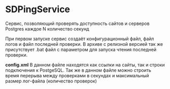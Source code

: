 # SDPingService
Сервис, позволяющий проверять доступность сайтов и серверов Postgres каждое N количество секунд

При первом запуске сервис создаёт конфигурационный файл, файл логов и файл последней проверки.
В архиве с релизной версией так же присутствует .bat файл с параметром для запуска чтения последней проверки.

**config.xml**
В данном файле находятся как ссылки на сайты, так и строки подключения к PostgeSQL.
Так же в данном файле можно строить время перерыва между проверками в секундах и максимальный размер лог-файла (количество проверок)
